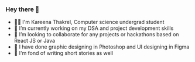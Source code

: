 ### Hey there 👋

- 🙋‍♀️ I'm Kareena Thakrel, Computer science undergrad student
- 🔭 I’m currently working on my DSA and project development skills
- 👯 I’m looking to collaborate for any projects or hackathons based on React JS or Java
- 🎨 I have done graphic designing in Photoshop and UI designing in Figma
- 🤌 I'm fond of writing short stories as well

